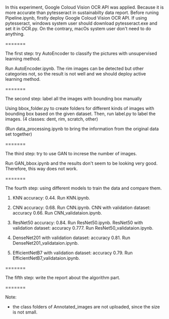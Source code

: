 
In this experiment, Google Coloud Vision OCR API was applied. Because it is more accurate than pytesseract in sustainabilty data report. Before runing Pipeline.ipynb, firstly deploy Google Coloud Vision OCR API. If using pytesseract, windows system user should download pytesseract.exe and set it in OCR.py. On the contrary, macOs system user don't need to do anything.


=======

The first step: try AutoEncoder to classify the pictures with unsupervised learning method.

Run AutoEncoder.ipynb. The rim images can be detected but other categories not, so the result is not well and we should deploy active learning method. 

=======

The second step: label all the images with bounding box manually

Using bbox_folder.py to create folders for different kinds of images with bounding box based on the given dataset. Then, run label.py to label the images. (4 classes: dent, rim, scratch, other)

(Run data_processing.ipynb to bring the information from the original data set together)

=======

The third step: try to use GAN to increse the number of images.

Run GAN_bbox.ipynb and the results don't seem to be looking very good. Therefore, this way does not work.

=======

The fourth step: using different models to train the data and compare them.

1. KNN accuracy: 0.44. Run KNN.ipynb.

2. CNN accuracy: 0.68. Run CNN.ipynb.
CNN with validation dataset: accuracy 0.66. Run CNN_validataion.ipynb.

3. ResNet50 accuracy: 0.84. Run ResNet50.ipynb.
ResNet50 with validation dataset: accuracy 0.777. Run ResNet50_validataion.ipynb.

4. DenseNet201 with validation dataset: accuracy 0.81. Run DenseNet201_validataion.ipynb.

5. EfficientNetB7 with validation dataset: accuracy 0.79. Run EfficientNetB7_validataion.ipynb. 

=======

The fifth step: write the report about the algorithm part.

=======

Note:
* the class folders of Annotated_images are not uploaded, since the size is not small.



